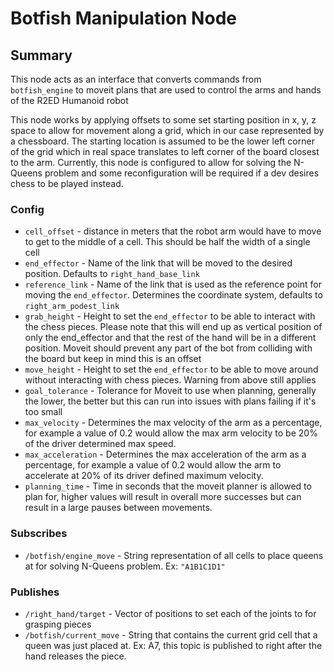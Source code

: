 # Botfish Manipulation Node

## Summary

This node acts as an interface that converts commands from ```botfish_engine``` to moveit plans that are used to control
the
arms and hands of the R2ED Humanoid robot

This node works by applying offsets to some set starting position in x, y, z space to allow for movement along a grid,
which in our case represented by a chessboard. The starting location is assumed to be the lower left corner of the grid
which in real space translates to left corner of the board closest to the arm. Currently, this node is configured to
allow
for solving the N-Queens problem and some reconfiguration will be required if a dev desires chess to be played instead.

### Config

- `cell_offset` - distance in meters that the robot arm would have to move to get to the middle of a cell. This
  should be half the width of a single cell
- `end_effector` - Name of the link that will be moved to the desired position. Defaults to `right_hand_base_link`
- `reference_link` - Name of the link that is used as the reference point for moving the `end_effector`. Determines the
  coordinate system, defaults to `right_arm_podest_link`
- `grab_height` - Height to set the `end_effector` to be able to interact with the chess pieces. Please note that
  this will end up as vertical position of only the end_effector and that the rest of the hand will be in a different
  position. Moveit should prevent any part of the bot from colliding with the board but keep in mind this is an offset
- `move_height` - Height to set the `end_effector` to be able to move around without interacting with chess pieces.
  Warning from above still applies
- `goal_tolerance` - Tolerance for Moveit to use when planning, generally the lower, the better but this can run into
  issues with plans failing if it's too small
- `max_velocity` - Determines the max velocity of the arm as a percentage, for example a value of 0.2 would allow the
  max arm velocity to be 20% of the driver determined max speed.
- `max_acceleration` - Determines the max acceleration of the arm as a percentage, for example a value of 0.2 would
  allow the arm to accelerate at 20% of its driver defined maximum velocity.
- `planning_time` - Time in seconds that the moveit planner is allowed to plan for, higher values will result in overall
  more successes but can result in a large pauses between movements.

### Subscribes

- `/botfish/engine_move` - String representation of all cells to place queens at for solving N-Queens problem. Ex: `"A1B1C1D1"`

### Publishes

- `/right_hand/target` - Vector of positions to set each of the joints to for grasping pieces
- `/botfish/current_move` - String that contains the current grid cell that a queen was just placed at. Ex: A7, this
topic is published to right after the hand releases the piece.

